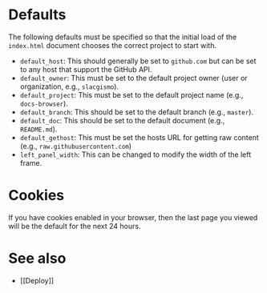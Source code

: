 # Defaults

The following defaults must be specified so that the initial load of the `index.html` document chooses the correct project to start with.

* `default_host`: This should generally be set to `github.com` but can be set to any host that support the GitHub API.
* `default_owner`: This must be set to the default project owner (user or organization, e.g., `slacgismo`).
* `default_project`: This must be set to the default project name (e.g., `docs-browser`).
* `default_branch`: This should be set to the default branch (e.g., `master`).
* `default_doc`: This should be set to the default document (e.g., `README.md`).
* `default_gethost`: This must be set the hosts URL for getting raw content (e.g., `raw.githubusercontent.com`)
* `left_panel_width`: This can be changed to modify the width of the left frame.

# Cookies

If you have cookies enabled in your browser, then the last page you viewed will be the default for the next 24 hours.

# See also
* [[Deploy]]
